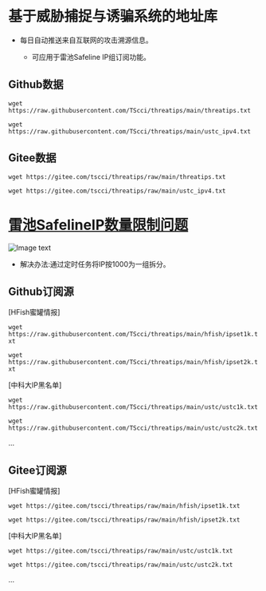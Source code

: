 # 基于威胁捕捉与诱骗系统的地址库

* 每日自动推送来自互联网的攻击溯源信息。
  
  * 可应用于雷池Safeline IP组订阅功能。

## Github数据

``` wget https://raw.githubusercontent.com/TScci/threatips/main/threatips.txt ```

``` wget https://raw.githubusercontent.com/TScci/threatips/main/ustc_ipv4.txt ```

## Gitee数据

``` wget https://gitee.com/tscci/threatips/raw/main/threatips.txt ```

``` wget https://gitee.com/tscci/threatips/raw/main/ustc_ipv4.txt ```

# [雷池SafelineIP数量限制问题](https://github.com/chaitin/SafeLine/issues/632)

![Image text](IMG202402292x.png)

* 解决办法:通过定时任务将IP按1000为一组拆分。

## Github订阅源

[HFish蜜罐情报]
  
``` wget https://raw.githubusercontent.com/TScci/threatips/main/hfish/ipset1k.txt ```

``` wget https://raw.githubusercontent.com/TScci/threatips/main/hfish/ipset2k.txt ```

[中科大IP黑名单]

``` wget https://raw.githubusercontent.com/TScci/threatips/main/ustc/ustc1k.txt ```

``` wget https://raw.githubusercontent.com/TScci/threatips/main/ustc/ustc2k.txt ```

...

## Gitee订阅源

[HFish蜜罐情报]

``` wget https://gitee.com/tscci/threatips/raw/main/hfish/ipset1k.txt ```

``` wget https://gitee.com/tscci/threatips/raw/main/hfish/ipset2k.txt ```

[中科大IP黑名单]

``` wget https://gitee.com/tscci/threatips/raw/main/ustc/ustc1k.txt ```

``` wget https://gitee.com/tscci/threatips/raw/main/ustc/ustc2k.txt ```

...
